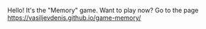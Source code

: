 Hello! It's the "Memory" game.
Want to play now? Go to the page https://vasiljevdenis.github.io/game-memory/